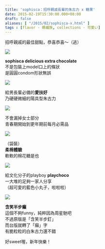 ```yaml
---
title: 'sophisca：招呼親戚長輩的朱古力 x 糖果'
date: 2015-02-19T15:30:00.000+08:00
draft: false
aliases: [ "/2015/02/sophisca-x.html" ]
tags : [flavor - 螞蟻族, collections - 可愛い]
---
```


招呼親戚的最佳甜點，恭喜恭喜～（逃）

![](/images/sophisca.jpg)

**sophisca delicious extra chocolate**  
不是包裝上model口上的條狀  
是圓圓condom形狀無誤

![](/images/sophisca1.jpg)

給男長輩必備的**愛扶好**  
乃硬硬微細的陽具型朱古力

![](/images/sophisca2.jpg)

不會漏掉女士部分  
青春期開始到更年期前每月必需品

![](/images/sophisca3.jpg)

（袋裝）  
**柔棉體驗**  
軟軟的棉花糖是也

![](/images/sophisca4.jpg)

給文化分子的playboy **playchoco**  
一大堆的足夠一家人分享  
（超可愛的藍色小丸子，啦啦啦）

![](/images/sophisca5.jpg)

**含笑半步癲**  
這個不夠funny，純粹因為周星馳吧  
不過原版是「含笑半步釘」  
而台版就轉了「癲」字  
有脆粒粒的白朱古力還不錯

  

好sweet喔，新年快樂！
